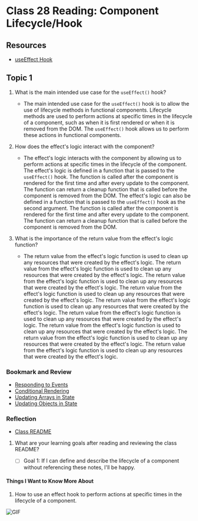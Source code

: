 # Class 28 Reading: Component Lifecycle/Hook

## Resources

- [useEffect Hook](https://react.dev/reference/react/useEffect#reference)

## Topic 1

1. What is the main intended use case for the `useEffect()` hook?

    - The main intended use case for the `useEffect()` hook is to allow the use of lifecycle methods in functional components. Lifecycle methods are used to perform actions at specific times in the lifecycle of a component, such as when it is first rendered or when it is removed from the DOM. The `useEffect()` hook allows us to perform these actions in functional components.

2. How does the effect's logic interact with the component?

    - The effect's logic interacts with the component by allowing us to perform actions at specific times in the lifecycle of the component. The effect's logic is defined in a function that is passed to the `useEffect()` hook. The function is called after the component is rendered for the first time and after every update to the component. The function can return a cleanup function that is called before the component is removed from the DOM. The effect's logic can also be defined in a function that is passed to the `useEffect()` hook as the second argument. The function is called after the component is rendered for the first time and after every update to the component. The function can return a cleanup function that is called before the component is removed from the DOM.

3. What is the importance of the return value from the effect's logic function?

    - The return value from the effect's logic function is used to clean up any resources that were created by the effect's logic. The return value from the effect's logic function is used to clean up any resources that were created by the effect's logic. The return value from the effect's logic function is used to clean up any resources that were created by the effect's logic. The return value from the effect's logic function is used to clean up any resources that were created by the effect's logic. The return value from the effect's logic function is used to clean up any resources that were created by the effect's logic. The return value from the effect's logic function is used to clean up any resources that were created by the effect's logic. The return value from the effect's logic function is used to clean up any resources that were created by the effect's logic. The return value from the effect's logic function is used to clean up any resources that were created by the effect's logic. The return value from the effect's logic function is used to clean up any resources that were created by the effect's logic.

### Bookmark and Review

- [Responding to Events](https://react.dev/learn/responding-to-events)
- [Conditional Rendering](https://react.dev/learn/conditional-rendering)
- [Updating Arrays in State](https://react.dev/learn/updating-arrays-in-state)
- [Updating Objects in State](https://react.dev/learn/updating-objects-in-state)

### Reflection

- [Class README](https://codefellows.github.io/code-401-javascript-guide/curriculum/class-28/)

1. What are your learning goals after reading and reviewing the class README?

    - [ ] Goal 1: If I can define and describe the lifecycle of a component without referencing these notes, I'll be happy.

#### Things I Want to Know More About

1. How to use an effect hook to perform actions at specific times in the lifecycle of a component.

![GIF](https://media.giphy.com/media/3oKHWnvwhWK6yxNNXG/giphy.gif)
